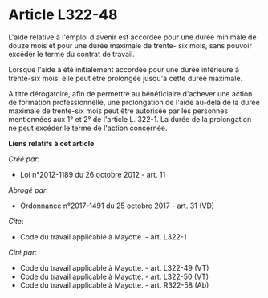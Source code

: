 # Article L322-48

L'aide relative à l'emploi d'avenir est accordée pour une durée minimale de douze mois et pour une durée maximale de trente-
six mois, sans pouvoir excéder le terme du contrat de travail. 

Lorsque l'aide a été initialement accordée pour une durée inférieure à trente-six mois, elle peut être prolongée jusqu'à
cette durée maximale. 

A titre dérogatoire, afin de permettre au bénéficiaire d'achever une action de formation professionnelle, une prolongation de
l'aide au-delà de la durée maximale de trente-six mois peut être autorisée par les personnes mentionnées aux 1° et 2° de
l'article L. 322-1. La durée de la prolongation ne peut excéder le terme de l'action concernée.

**Liens relatifs à cet article**

_Créé par_:

  - Loi n°2012-1189 du 26 octobre 2012 - art. 11

_Abrogé par_:

  - Ordonnance n°2017-1491 du 25 octobre 2017 - art. 31 (VD)

_Cite_:

  - Code du travail applicable à Mayotte. - art. L322-1

_Cité par_:

  - Code du travail applicable à Mayotte. - art. L322-49 (VT)
  - Code du travail applicable à Mayotte. - art. L322-50 (VT)
  - Code du travail applicable à Mayotte. - art. R322-58 (Ab)
